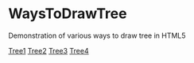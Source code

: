 # WaysToDrawTree
Demonstration of various ways to draw tree in HTML5


[Tree1](Tree1.html)
[Tree2](Tree2.html)
[Tree3](Tree3.html)
[Tree4](Tree4.html)
